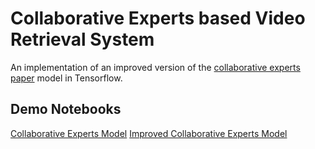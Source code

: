 # Collaborative Experts based Video Retrieval System

An implementation of an improved version of the [collaborative
experts paper](https://www.robots.ox.ac.uk/~vgg/research/collaborative-experts/)
model in Tensorflow.

## Demo Notebooks
[Collaborative Experts Model](https://github.com/)
[Improved Collaborative Experts Model](https://github.com/)